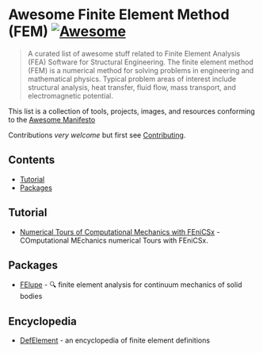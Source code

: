 # Awesome Finite Element Method (FEM) [![Awesome](https://cdn.rawgit.com/sindresorhus/awesome/d7305f38d29fed78fa85652e3a63e154dd8e8829/media/badge.svg)](https://github.com/sindresorhus/awesome)

> A curated list of awesome stuff related to Finite Element Analysis (FEA) Software for Structural Engineering.
> The finite element method (FEM) is a numerical method for solving problems in engineering and mathematical physics.
> Typical problem areas of interest include structural analysis, heat transfer, fluid flow, mass transport, and electromagnetic potential.

This list is a collection of tools, projects, images, and resources conforming to the [Awesome Manifesto](https://github.com/sindresorhus/awesome/blob/main/awesome.md)

Contributions _very welcome_ but first see [Contributing](CONTRIBUTING.md).

## Contents

<!-- START doctoc generated TOC please keep comment here to allow auto update -->
<!-- DON'T EDIT THIS SECTION, INSTEAD RE-RUN doctoc TO UPDATE -->

- [Tutorial](#tutorial)
- [Packages](#packages)

<!-- END doctoc generated TOC please keep comment here to allow auto update -->

## Tutorial

- [Numerical Tours of Computational Mechanics with FEniCSx](https://bleyerj.github.io/comet-fenicsx/) - COmputational MEchanics numerical Tours with FEniCSx.

## Packages

- [FElupe](https://github.com/adtzlr/felupe) - 🔍 finite element analysis for continuum mechanics of solid bodies

## Encyclopedia

- [DefElement](https://github.com/mscroggs/defelement.com) - an encyclopedia of finite element definitions
